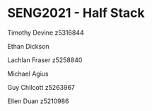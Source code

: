 # SENG2021 - Half Stack


Timothy Devine z5316844

Ethan Dickson

Lachlan Fraser z5258840

Michael Agius

Guy Chilcott z5263967

Ellen Duan z5210986
